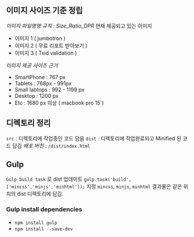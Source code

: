 ## 이미지 사이즈 기준 정립

*이미지 파일명명 규칙 : Size_Ratio_DPR*
현재 제공되고 있는 이미지
- 이미지 1 ( jumbotron )
- 이미지 2 ( 무료 리포트 받아보기 )
- 이미지 3 ( Txid validation )

*이미지 제공 사이즈 근거*
- SmartPhone : 767 px
- Tablets : 768px - 991px
- Small labtops : 992 - 1199 px
- Desktop : 1200 px
- Etc : 1680 px 이상 ( macbook pro 15`)

## 디렉토리 정리
`src` : 디렉토리에 작업중인 코드 담음
`dist` : 디렉토리에 작업완료되고 Minified 된 코드 담김
*배포 버전* : `/dist/index.html`

## Gulp
`Gulp build task` 로 dist 업데이트
`gulp.task('build', ['mincss','minjs','minhtml']);` 지정
`mincss`, `minjs`, `minhtml` 결과물은 같은 위치의 dist 디렉토리에 담김.

### Gulp install dependencies
- `npm install gulp`
- `npm install --save-dev`
